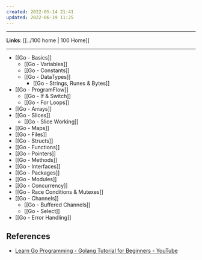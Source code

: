 ```yaml
---
created: 2022-05-14 21:41
updated: 2022-06-19 11:25
---
```

---
**Links**: [[../100 home | 100 Home]]

---
- [[Go - Basics]]
	- [[Go - Variables]]
	- [[Go - Constants]]
	- [[Go - DataTypes]]
		- [[Go - Strings, Runes & Bytes]]
- [[Go - ProgramFlow]]
	- [[Go - If & Switch]]
	- [[Go - For Loops]]
- [[Go - Arrays]]
- [[Go - Slices]]
	- [[Go - Slice Working]]
- [[Go - Maps]]
- [[Go - Files]]
- [[Go - Structs]]
- [[Go - Functions]]
- [[Go - Pointers]]
- [[Go - Methods]]
- [[Go - Interfaces]]
- [[Go - Packages]]
- [[Go - Modules]]
- [[Go - Concurrency]]
- [[Go - Race Conditions & Mutexes]]
- [[Go - Channels]]
	- [[Go - Buffered Channels]]
	- [[Go - Select]]
- [[Go - Error Handling]]

## References
- [Learn Go Programming - Golang Tutorial for Beginners - YouTube](https://www.youtube.com/watch?v=YS4e4q9oBaU)